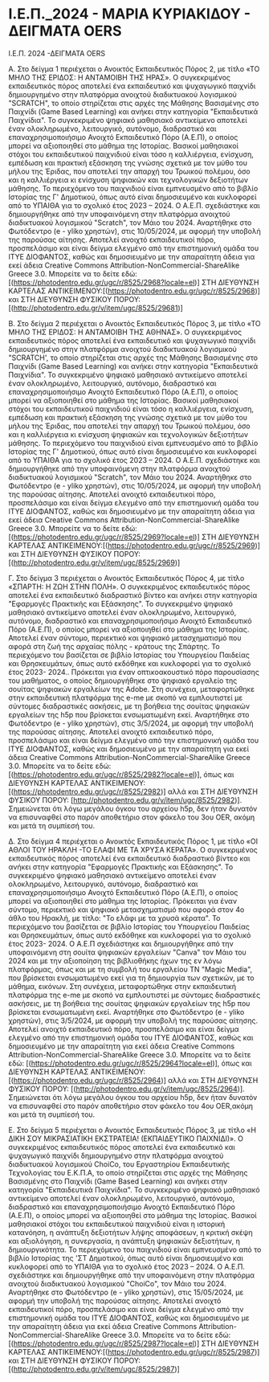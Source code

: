 # I.E.Π._2024 - ΜΑΡΙΑ ΚΥΡΙΑΚΙΔΟΥ - ΔΕΙΓΜΑΤΑ OERS
 Ι.Ε.Π. 2024 -ΔΕΙΓΜΑΤΑ OERS

Α. Στο δείγμα 1 περιέχεται ο Ανοικτός Εκπαιδευτικός Πόρος 2, με τίτλο «ΤΟ ΜΗΛΟ ΤΗΣ ΕΡΙΔΟΣ: Η ΑΝΤΑΜΟΙΒΗ ΤΗΣ ΗΡΑΣ». Ο συγκεκριμένος εκπαιδευτικός πόρος αποτελεί ένα εκπαιδευτικό και ψυχαγωγικό παιχνίδι δημιουργημένο στην πλατφόρμα ανοιχτού διαδικτυακού λογισμικού "SCRATCH", το οποίο στηρίζεται στις αρχές της Μάθησης Βασισμένης στο Παιχνίδι (Game Based Learning) και ανήκει στην κατηγορία "Εκπαιδευτικά Παιχνίδια". Το συγκεκριμένο ψηφιακό μαθησιακό αντικείμενο αποτελεί έναν ολοκληρωμένο, λειτουργικό, αυτόνομο, διαδραστικό και επαναχρησιμοποιήσιμο Ανοιχτό Εκπαιδευτικό Πόρο (Α.Ε.Π), ο οποίος μπορεί να αξιοποιηθεί στο μάθημα της Ιστορίας. Βασικοί μαθησιακοί στόχοι του εκπαιδευτικού παιχνιδιού είναι τόσο η καλλιέργεια, ενίσχυση, εμπέδωση και πρακτική εξάσκηση της γνώσης σχετικά με τον μύθο του μήλου της Έριδας, που αποτελεί την απαρχή του Τρωικού πολέμου, όσο και η καλλιέργεια κι ενίσχυση ψηφιακών και τεχνολογικών δεξιοτήτων μάθησης. Το περιεχόμενο του παιχνιδιού είναι εμπνευσμένο από το βιβλίο Ιστορίας της Γ' Δημοτικού, όπως αυτό είναι δημοσιευμένο και κυκλοφορεί από το ΥΠΑΙΘΑ για το σχολικό έτος 2023 – 2024. Ο Α.Ε.Π. σχεδιάστηκε και δημιουργήθηκε από την υποφαινόμενη στην πλατφόρμα ανοιχτού διαδικτυακού λογισμικού "Scratch", τον Μάιο του 2024. Αναρτήθηκε στο Φωτόδεντρο (e - yliko χρηστών), στις 10/05/2024, με αφορμή την υποβολή της παρούσας αίτησης. Αποτελεί ανοιχτό εκπαιδευτικοί πόρο, προσπελάσιμο και είναι δείγμα ελεγμένο από την επιστημονική ομάδα του ΙΤΥΕ ΔΙΟΦΑΝΤΟΣ, καθώς και δημοσιευμένο με την απαραίτητη άδεια για εκεί άδεια Creative Commons Attribution-NonCommercial-ShareAlike Greece 3.0. Μπορείτε να το δείτε εδώ: [(https://photodentro.edu.gr/ugc/r/8525/2968?locale=el)] ΣΤΗ ΔΙΕΥΘΥΝΣΗ ΚΑΡΤΕΛΑΣ ΑΝΤΙΚΕΙΜΕΝΟΥ:[(https://photodentro.edu.gr/ugc/r/8525/2968)] και ΣΤΗ ΔΙΕΥΘΥΝΣΗ ΦΥΣΙΚΟΥ ΠΟΡΟΥ: [(http://photodentro.edu.gr/v/item/ugc/8525/29681)]

Β. Στο δείγμα 2 περιέχεται ο Ανοικτός Εκπαιδευτικός Πόρος 3, με τίτλο «ΤΟ ΜΗΛΟ ΤΗΣ ΕΡΙΔΟΣ: Η ΑΝΤΑΜΟΙΒΗ ΤΗΣ ΑΘΗΝΑΣ». Ο συγκεκριμένος εκπαιδευτικός πόρος αποτελεί ένα εκπαιδευτικό και ψυχαγωγικό παιχνίδι δημιουργημένο στην πλατφόρμα ανοιχτού διαδικτυακού λογισμικού "SCRATCH', το οποίο στηρίζεται στις αρχές της Μάθησης Βασισμένης στο Παιχνίδι (Game Based Learning) και ανήκει στην κατηγορία "Εκπαιδευτικά Παιχνίδια". Το συγκεκριμένο ψηφιακό μαθησιακό αντικείμενο αποτελεί έναν ολοκληρωμένο, λειτουργικό, αυτόνομο, διαδραστικό και επαναχρησιμοποιήσιμο Ανοιχτό Εκπαιδευτικό Πόρο (Α.Ε.Π), ο οποίος μπορεί να αξιοποιηθεί στο μάθημα της Ιστορίας. Βασικοί μαθησιακοί στόχοι του εκπαιδευτικού παιχνιδιού είναι τόσο η καλλιέργεια, ενίσχυση, εμπέδωση και πρακτική εξάσκηση της γνώσης σχετικά με τον μύθο του μήλου της Έριδας, που αποτελεί την απαρχή του Τρωικού πολέμου, όσο και η καλλιέργεια κι ενίσχυση ψηφιακών και τεχνολογικών δεξιοτήτων μάθησης. Το περιεχόμενο του παιχνιδιού είναι εμπνευσμένο από το βιβλίο Ιστορίας της Γ' Δημοτικού, όπως αυτό είναι δημοσιευμένο και κυκλοφορεί από το ΥΠΑΙΘΑ για το σχολικό έτος 2023 – 2024. Ο Α.Ε.Π. σχεδιάστηκε και δημιουργήθηκε από την υποφαινόμενη στην πλατφόρμα ανοιχτού διαδικτυακού λογισμικού "Scratch", τον Μάιο του 2024. Αναρτήθηκε στο Φωτόδεντρο (e - yliko χρηστών), στις 10/05/2024, με αφορμή την υποβολή της παρούσας αίτησης. Αποτελεί ανοιχτό εκπαιδευτικοί πόρο, προσπελάσιμο και είναι δείγμα ελεγμένο από την επιστημονική ομάδα του ΙΤΥΕ ΔΙΟΦΑΝΤΟΣ, καθώς και δημοσιευμένο με την απαραίτητη άδεια για εκεί άδεια Creative Commons Attribution-NonCommercial-ShareAlike Greece 3.0. Μπορείτε να το δείτε εδώ: [(https://photodentro.edu.gr/ugc/r/8525/2969?locale=el)] ΣΤΗ ΔΙΕΥΘΥΝΣΗ ΚΑΡΤΕΛΑΣ ΑΝΤΙΚΕΙΜΕΝΟΥ:[(https://photodentro.edu.gr/ugc/r/8525/2969)] και ΣΤΗ ΔΙΕΥΘΥΝΣΗ ΦΥΣΙΚΟΥ ΠΟΡΟΥ: [(http://photodentro.edu.gr/v/item/ugc/8525/2969)] 


Γ. Στο δείγμα 3 περιέχεται ο Ανοικτός Εκπαιδευτικός Πόρος 4, με τίτλο «ΣΠΑΡΤΗ: Η ΖΩΗ ΣΤΗΝ ΠΟΛΗ». Ο συγκεκριμένος εκπαιδευτικός πόρος αποτελεί ένα εκπαιδευτικό διαδραστικό βίντεο και ανήκει στην κατηγορία "Εφαρμογές Πρακτικής και Εξάσκησης". Το συγκεκριμένο ψηφιακό μαθησιακό αντικείμενο αποτελεί έναν ολοκληρωμένο, λειτουργικό, αυτόνομο, διαδραστικό και επαναχρησιμοποιήσιμο Ανοιχτό Εκπαιδευτικό Πόρο (Α.Ε.Π), ο οποίος μπορεί να αξιοποιηθεί στο μάθημα της Ιστορίας. Αποτελεί έναν σύντομο, περιεκτικό και ψηφιακό μετασχηματισμό που αφορά στη ζωή της αρχαίας πόλης - κράτους της Σπάρτης. Το περιεχόμενο του βασίζεται σε βιβλίο Ιστορίας του Υπουργείου Παιδείας και Θρησκευμάτων, όπως αυτό εκδόθηκε και κυκλοφορεί για το σχολικό έτος 2023- 2024.. Πρόκειται για έναν οπτικοακουστικό πόρο παρουσίασης του μαθήματος, ο οποίος δημιουργήθηκε στο ψηφιακό εργαλείο της σουίτας ψηφιακών εργαλείων της Adobe. Στη συνέχεια, μεταφορτώθηκε στην εκπαιδευτική πλατφόρμα της e-me με σκοπό να εμπλουτιστεί με σύντομες διαδραστικές ασκήσεις, με τη βοήθεια της σουίτας ψηφιακών εργαλείων της h5p που βρίσκεται ενσωματωμένη εκεί. Αναρτήθηκε στο Φωτόδεντρο (e - yliko χρηστών), στις 3/5/2024, με αφορμή την υποβολή της παρούσας αίτησης. Αποτελεί ανοιχτό εκπαιδευτικό πόρο, προσπελάσιμο και είναι δείγμα ελεγμένο από την επιστημονική ομάδα του ΙΤΥΕ ΔΙΟΦΑΝΤΟΣ, καθώς και δημοσιευμένο με την απαραίτητη για εκεί άδεια Creative Commons Attribution-NonCommercial-ShareAlike Greece 3.0. Μπορείτε να το δείτε εδώ: [(https://photodentro.edu.gr/ugc/r/8525/2982?locale=el)], όπως και ΔΙΕΥΘΥΝΣΗ ΚΑΡΤΕΛΑΣ ΑΝΤΙΚΕΙΜΕΝΟΥ: [(https://photodentro.edu.gr/ugc/r/8525/2982)] αλλά και ΣΤΗ ΔΙΕΥΘΥΝΣΗ ΦΥΣΙΚΟΥ ΠΟΡΟΥ: [http://photodentro.edu.gr/v/item/ugc/8525/2982)]. Σημειώνεται ότι λόγω μεγάλου όγκου του αρχείου h5p, δεν ήταν δυνατόν να επισυναφθεί στο παρόν αποθετήριο στον φάκελο του 3ου OER, ακόμη και μετά τη συμπίεσή του.

Δ. Στο δείγμα 4 περιέχεται ο Ανοικτός Εκπαιδευτικός Πόρος 1, με τίτλο «ΟΙ ΑΘΛΟΙ ΤΟΥ ΗΡΑΚΛΗ -ΤΟ ΕΛΑΦΙ ΜΕ ΤΑ ΧΡΥΣΑ ΚΕΡΑΤΑ». Ο συγκεκριμένος εκπαιδευτικός πόρος αποτελεί ένα εκπαιδευτικό διαδραστικό βίντεο και ανήκει στην κατηγορία "Εφαρμογές Πρακτικής και Εξάσκησης". Το συγκεκριμένο ψηφιακό μαθησιακό αντικείμενο αποτελεί έναν ολοκληρωμένο, λειτουργικό, αυτόνομο, διαδραστικό και επαναχρησιμοποιήσιμο Ανοιχτό Εκπαιδευτικό Πόρο (Α.Ε.Π), ο οποίος μπορεί να αξιοποιηθεί στο μάθημα της Ιστορίας. Πρόκειται για έναν σύντομο, περιεκτικό και ψηφιακό μετασχηματισμό που αφορά στον 4ο άθλο του Ηρακλή, με τίτλο: "Το ελάφι με τα χρυσά κέρατα". Το περιεχόμενο του βασίζεται σε βιβλίο Ιστορίας του Υπουργείου Παιδείας και Θρησκευμάτων, όπως αυτό εκδόθηκε και κυκλοφορεί για το σχολικό έτος 2023- 2024.  Ο Α.Ε.Π σχεδιάστηκε και δημιουργήθηκε από την υποφαινόμενη στη σουίτα ψηφιακών εργαλείων "Canva" τον Μάιο του 2024 και με την αξιοποίηση της βιβλιοθήκης ήχων της εν λόγω πλατφόρμας, όπως και με τη συμβολή του εργαλείου ΤΝ "Magic Media", που βρίσκεται ενσωματωμένο εκεί για τη δημιουργία των σχετικών, με το μάθημα, εικόνων. Στη συνέχεια, μεταφορτώθηκε στην εκπαιδευτική πλατφόρμα της e-me με σκοπό να εμπλουτιστεί με σύντομες διαδραστικές ασκήσεις, με τη βοήθεια της σουίτας ψηφιακών εργαλείων της h5p που βρίσκεται ενσωματωμένη εκεί. Αναρτήθηκε στο Φωτόδεντρο (e - yliko χρηστών), στις 3/5/2024, με αφορμή την υποβολή της παρούσας αίτησης. Αποτελεί ανοιχτό εκπαιδευτικό πόρο, προσπελάσιμο και είναι δείγμα ελεγμένο από την επιστημονική ομάδα του ΙΤΥΕ ΔΙΟΦΑΝΤΟΣ, καθώς και δημοσιευμένο με την απαραίτητη για εκεί άδεια Creative Commons Attribution-NonCommercial-ShareAlike Greece 3.0. Μπορείτε να το δείτε εδώ: [(https://photodentro.edu.gr/ugc/r/8525/2964?locale=el)], όπως και ΔΙΕΥΘΥΝΣΗ ΚΑΡΤΕΛΑΣ ΑΝΤΙΚΕΙΜΕΝΟΥ: [(https://photodentro.edu.gr/ugc/r/8525/2964)] αλλά και ΣΤΗ ΔΙΕΥΘΥΝΣΗ ΦΥΣΙΚΟΥ ΠΟΡΟΥ: [(http://photodentro.edu.gr/v/item/ugc/8525/2964)]. Σημειώνεται ότι λόγω μεγάλου όγκου του αρχείου h5p, δεν ήταν δυνατόν να επισυναφθεί στο παρόν αποθετήριο στον φάκελο του 4ου OER,ακόμη και μετά τη συμπίεσή του.

Ε. Στο δείγμα 5 περιέχεται ο Ανοικτός Εκπαιδευτικός Πόρος 3, με τίτλο «Η ΔΙΚΗ ΣΟΥ ΜΙΚΡΑΣΙΑΤΙΚΗ ΕΚΣΤΡΑΤΕΙΑ! (ΕΚΠΑΙΔΕΥΤΙΚΟ ΠΑΙΧΝΙΔΙ)». Ο συγκεκριμένος εκπαιδευτικός πόρος αποτελεί ένα εκπαιδευτικό και ψυχαγωγικό παιχνίδι δημιουργημένο στην πλατφόρμα ανοιχτού διαδικτυακού λογισμικού ChoiCo, του Εργαστηρίου Εκπαιδευτικής Τεχνολογίας του Ε.Κ.Π.Α, το οποίο στηρίζεται στις αρχές της Μάθησης Βασισμένης στο Παιχνίδι (Game Based Learning) και ανήκει στην κατηγορία "Εκπαιδευτικά Παιχνίδια". Το συγκεκριμένο ψηφιακό μαθησιακό αντικείμενο αποτελεί έναν ολοκληρωμένο, λειτουργικό, αυτόνομο, διαδραστικό και επαναχρησιμοποιήσιμο Ανοιχτό Εκπαιδευτικό Πόρο (Α.Ε.Π), ο οποίος μπορεί να αξιοποιηθεί στο μάθημα της Ιστορίας. Βασικοί μαθησιακοί στόχοι του εκπαιδευτικού παιχνιδιού είναι η ιστορική κατανόηση, η ανάπτυξη δεξιοτήτων λήψης αποφάσεων, η κριτική σκέψη και αξιολόγηση, η συνεργασία, η ανάπτυξη ψηφιακών δεξιοτήτων, η δημιουργικότητα. Το περιεχόμενο του παιχνιδιού είναι εμπνευσμένο από το βιβλίο Ιστορίας της 'ΣΤ Δημοτικού, όπως αυτό είναι δημοσιευμένο και κυκλοφορεί από το ΥΠΑΙΘΑ για το σχολικό έτος 2023 – 2024. Ο Α.Ε.Π. σχεδιάστηκε και δημιουργήθηκε από την υποφαινόμενη στην πλατφόρμα ανοιχτού διαδικτυακού λογισμικού "ChoiCo", τον Μάιο του 2024. Αναρτήθηκε στο Φωτόδεντρο (e - yliko χρηστών), στις 15/05/2024, με αφορμή την υποβολή της παρούσας αίτησης. Αποτελεί ανοιχτό εκπαιδευτικοί πόρο, προσπελάσιμο και είναι δείγμα ελεγμένο από την επιστημονική ομάδα του ΙΤΥΕ ΔΙΟΦΑΝΤΟΣ, καθώς και δημοσιευμένο με την απαραίτητη άδεια για εκεί άδεια Creative Commons Attribution-NonCommercial-ShareAlike Greece 3.0. Μπορείτε να το δείτε εδώ: [(https://photodentro.edu.gr/ugc/r/8525/2987?locale=el)] ΣΤΗ ΔΙΕΥΘΥΝΣΗ ΚΑΡΤΕΛΑΣ ΑΝΤΙΚΕΙΜΕΝΟΥ:[(https://photodentro.edu.gr/ugc/r/8525/2987)] και ΣΤΗ ΔΙΕΥΘΥΝΣΗ ΦΥΣΙΚΟΥ ΠΟΡΟΥ: [(http://photodentro.edu.gr/v/item/ugc/8525/2987)] 


